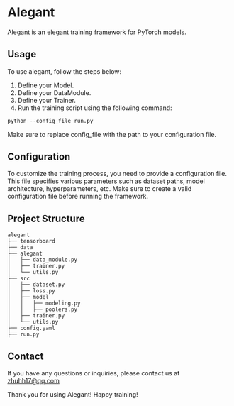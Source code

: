 # Alegant

Alegant is an elegant training framework for PyTorch models.

## Usage
To use alegant, follow the steps below:

1. Define your Model.
2. Define your DataModule.
3. Define your Trainer.
4. Run the training script using the following command:

```python
python --config_file run.py
```
Make sure to replace config_file with the path to your configuration file.

## Configuration
To customize the training process, you need to provide a configuration file. This file specifies various parameters such as dataset paths, model architecture, hyperparameters, etc. Make sure to create a valid configuration file before running the framework.

## Project Structure

```plaintext
alegant
├── tensorboard
├── data
├── alegant
│   ├── data_module.py
│   ├── trainer.py
│   └── utils.py
├── src
│   ├── dataset.py
│   ├── loss.py
│   ├── model
│   │   ├── modeling.py
│   │   ├── poolers.py
│   ├── trainer.py
│   └── utils.py
├── config.yaml
├── run.py
```

## Contact
If you have any questions or inquiries, please contact us at zhuhh17@qq.com

Thank you for using Alegant! Happy training!
